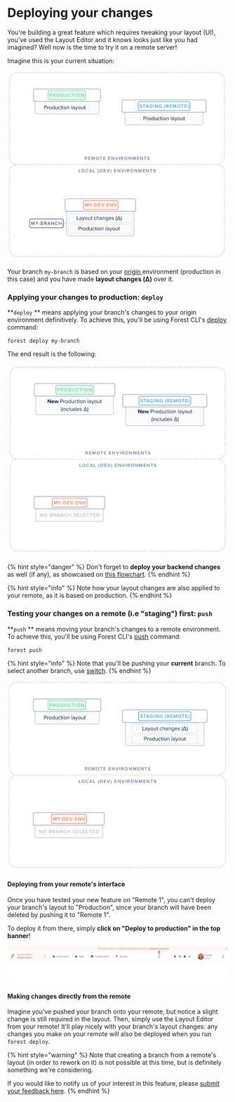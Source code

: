 # Deploying your changes

You're building a great feature which requires tweaking your layout (UI), you've used the Layout Editor and it knows looks just like you had imagined? Well now is the time to try it on a remote server!

Imagine this is your current situation:

![](<../assets/imported/image (421).png>)

Your branch `my-branch` is based on your [origin ](using-branches.md#what-is-a-branch)environment (production in this case) and you have made **layout changes (Δ)** over it.

### Applying your changes to production: `deploy`

**`deploy` ** means applying your branch's changes to your origin environment definitively. To achieve this, you'll be using Forest CLI's [deploy](forest-cli-commands/deploy.md) command:

```
forest deploy my-branch
```

The end result is the following:

![](<../assets/imported/image (422).png>)

{% hint style="danger" %}
Don't forget to **deploy your backend changes** as well (if any), as showcased on [this flowchart](./#development-workflow).
{% endhint %}

{% hint style="info" %}
Note how your layout changes are also applied to your remote, as it is based on production.
{% endhint %}

### Testing your changes on a remote (i.e "staging") first: `push`

**`push` ** means moving your branch's changes to a remote environment. To achieve this, you'll be using Forest CLI's [push](forest-cli-commands/push.md) command:

```
forest push
```

{% hint style="info" %}
Note that you'll be pushing your **current** branch. To select another branch, use [switch](forest-cli-commands/switch.md).
{% endhint %}

![](<../assets/imported/image (423).png>)

#### Deploying from your remote's interface

Once you have tested your new feature on "Remote 1", you can't deploy your branch's layout to "Production", since your branch will have been deleted by pushing it to "Remote 1".&#x20;

To deploy it from there, simply **click on "Deploy to production" in the top banner**!

![](<../assets/imported/image (424).png>)

#### Making changes directly from the remote

Imagine you've pushed your branch onto your remote, but notice a slight change is still required in the layout. Then, simply use the Layout Editor from your remote! It'll play nicely with your branch's layout changes: any changes you make on your remote will also be deployed when you run `forest deploy`.

{% hint style="warning" %}
Note that creating a branch from a remote's layout (in order to rework on it) is not possible at this time, but is definitely something we're considering.

If you would like to notify us of your interest in this feature, please [submit your feedback here](https://portal.productboard.com/forestadmin/1-forest-admin-product-roadmap/c/111-forest-cli-choose-the-origin-of-your-branch).
{% endhint %}
